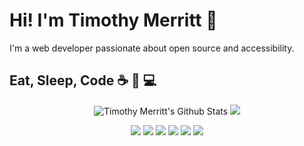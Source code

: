 # Hi! I'm Timothy Merritt :wave:

I'm a web developer passionate about open source and accessibility. 

## Eat, Sleep, Code :coffee: :rocket: :computer:

<div>
  <p align="center">
    <!-- Made with https://github.com/anuraghazra/github-readme-stats -->
    <img src="https://github-readme-stats.vercel.app/api?username=timmybytes&show_icons=true&include_all_commits=true&line_height=35&custom_title=Shameless Stats&theme=slateorange" alt="Timothy Merritt's Github Stats" />
    <img src="https://github-readme-stats.vercel.app/api/top-langs/?username=timmybytes&langs_count=5&langs_count=5&hide_title=true&theme=slateorange" />
  </p>
  <p align="center">
    <img src="https://github-readme-stats.vercel.app/api/pin/?username=timmybytes&theme=slateorange&repo=resume" />
    <img src="https://github-readme-stats.vercel.app/api/pin/?username=timmybytes&theme=slateorange&repo=bat-slider" />
    <img src="https://github-readme-stats.vercel.app/api/pin/?username=timmybytes&theme=slateorange&repo=splate" />
    <img src="https://github-readme-stats.vercel.app/api/pin/?username=timmybytes&theme=slateorange&repo=timmybytes-template" />
    <img src="https://github-readme-stats.vercel.app/api/pin/?username=timmybytes&theme=slateorange&repo=color-chooser" />
    <img src="https://github-readme-stats.vercel.app/api/pin/?username=timmybytes&theme=slateorange&repo=dotfiles" />
  </p>
</div>
